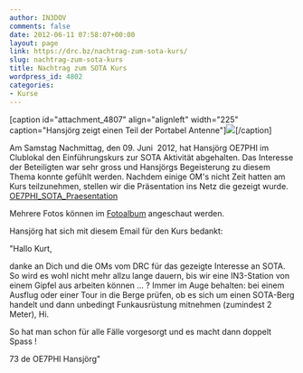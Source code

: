 ```yaml
---
author: IN3DOV
comments: false
date: 2012-06-11 07:58:07+00:00
layout: page
link: https://drc.bz/nachtrag-zum-sota-kurs/
slug: nachtrag-zum-sota-kurs
title: Nachtrag zum SOTA Kurs
wordpress_id: 4802
categories:
- Kurse
---
```


[caption id="attachment_4807" align="alignleft" width="225" caption="Hansjörg zeigt einen Teil der Portabel Antenne"][![](https://drc.bz/wp-content/uploads/2012/06/IMG_1497-225x300.jpg)](https://drc.bz/wp-content/uploads/2012/06/IMG_1497.jpg)[/caption]


Am Samstag Nachmittag, den 09. Juni  2012, hat Hansjörg OE7PHI im Clublokal den Einführungskurs zur SOTA Aktivität abgehalten. Das Interesse der Beteiligten war sehr gross und Hansjörgs Begeisterung zu diesem Thema konnte gefühlt werden. Nachdem einige OM's nicht Zeit hatten am Kurs teilzunehmen, stellen wir die Präsentation ins Netz die gezeigt wurde. [OE7PHI_SOTA_Praesentation](https://drc.bz/wp-content/uploads/2012/06/OE7PHI_SOTA_Praesentation.pdf) 




Mehrere Fotos können im [Fotoalbum](http://drc.bz/pics/main.php?g2_itemId=4246) angeschaut werden.




Hansjörg hat sich mit diesem Email für den Kurs bedankt:




"Hallo Kurt,




danke an Dich und die OMs vom DRC für das gezeigte Interesse an SOTA. So wird es wohl nicht mehr allzu lange dauern, bis wir eine IN3-Station von einem Gipfel aus arbeiten können ... ? Immer im Auge behalten: bei einem Ausflug oder einer Tour in die Berge prüfen, ob es sich um einen SOTA-Berg handelt und dann unbedingt Funkausrüstung mitnehmen (zumindest 2 Meter), Hi.




So hat man schon für alle Fälle vorgesorgt und es macht dann doppelt Spass !




73 de OE7PHI Hansjörg"
